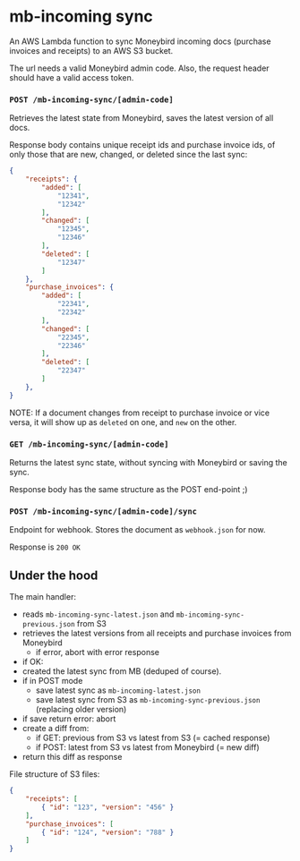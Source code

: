 # mb-incoming sync
An AWS Lambda function to sync Moneybird incoming docs (purchase invoices and receipts) to an AWS S3 bucket.

The url needs a valid Moneybird admin code. Also, the request header should have a valid access token.

### `POST /mb-incoming-sync/[admin-code]`
Retrieves the latest state from Moneybird, saves the latest version of all docs.

Response body contains unique receipt ids and purchase invoice ids, of only those that are new, changed, or deleted since the last sync:
```json
{
    "receipts": { 
        "added": [
            "12341",
            "12342"
        ],
        "changed": [
            "12345",
            "12346"
        ],
        "deleted": [
            "12347"
        ]
    },
    "purchase_invoices": { 
        "added": [
            "22341",
            "22342"
        ],
        "changed": [
            "22345",
            "22346"
        ],
        "deleted": [
            "22347"
        ]
    },
}
```
NOTE: If a document changes from receipt to purchase invoice or vice versa, it will show up as `deleted` on one, and `new` on the other.

### `GET /mb-incoming-sync/[admin-code]`
Returns the latest sync state, without syncing with Moneybird or saving the sync.

Response body has the same structure as the POST end-point ;)

### `POST /mb-incoming-sync/[admin-code]/sync`
Endpoint for webhook. Stores the document as `webhook.json` for now.

Response is `200 OK`

## Under the hood
The main handler:

- reads `mb-incoming-sync-latest.json` and `mb-incoming-sync-previous.json` from S3
- retrieves the latest versions from all receipts and purchase invoices from Moneybird
    - if error, abort with error response
- if OK:
- created the latest sync from MB (deduped of course). 
- if in POST mode
    - save latest sync as `mb-incoming-latest.json`
    - save latest sync from S3 as `mb-incoming-sync-previous.json` (replacing older version)
- if save return error: abort
- create a diff from:
    - if GET: previous from S3 vs latest from S3 (= cached response)
    - if POST: latest from S3 vs latest from Moneybird (= new diff)
- return this diff as response

File structure of S3 files:
```json
{
    "receipts": [
        { "id": "123", "version": "456" }
    ],
    "purchase_invoices": [
        { "id": "124", "version": "788" }
    ]
}